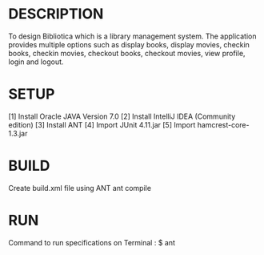 DESCRIPTION
===========
To design Bibliotica which is a library management system. The application provides multiple options such as display books, display movies,
checkin books, checkin movies, checkout books, checkout movies, view profile, login and logout.


SETUP
=====
[1] Install Oracle JAVA Version 7.0
[2] Install IntelliJ IDEA (Community edition)
[3] Install ANT
[4] Import JUnit 4.11.jar
[5] Import hamcrest-core-1.3.jar


BUILD
=====
Create build.xml file using ANT
ant compile


RUN
===
Command to run specifications on Terminal : $ ant